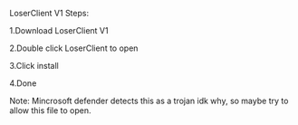 LoserClient V1
Steps:

1.Download LoserClient V1

2.Double click LoserClient to open

3.Click install

4.Done

Note: Mincrosoft defender detects this as a trojan idk why, so maybe try to allow this file to open.
